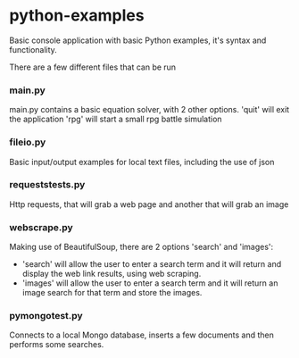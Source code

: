 # python-examples

Basic console application with basic Python examples, it's syntax and functionality.

There are a few different files that can be run

### main.py
main.py contains a basic equation solver, with 2 other options.
'quit' will exit the application
'rpg' will start a small rpg battle simulation

### fileio.py
Basic input/output examples for local text files, including the use of json

### requeststests.py
Http requests, that will grab a web page and another that will grab an image

### webscrape.py
Making use of BeautifulSoup, there are 2 options 'search' and 'images':
- 'search' will allow the user to enter a search term and it will return and display the web link results, using web scraping.
- 'images' will allow the user to enter a search term and it will return an image search for that term and store the images.

### pymongotest.py
Connects to a local Mongo database, inserts a few documents and then performs some searches.